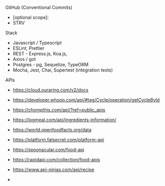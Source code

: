 
GitHub (Conventional Commits)
- <type>[optional scope]: <description>
- STRV 

Stack
- Javascript / Typescript
- ESLint, Prettier
- REST - Express.js, Koa.js, 
- Axios / got
- Postgres - pg, Sequelize, TypeORM
- Mocha, Jest, Chai, Supertest (integration tests)



APIs
- https://cloud.ouraring.com/v2/docs
- https://developer.whoop.com/api/#tag/Cycle/operation/getCycleById

- https://chompthis.com/api/?ref=public_apis
- https://logmeal.com/api/ingredients-information/
- https://world.openfoodfacts.org/data
- https://platform.fatsecret.com/platform-api
- https://spoonacular.com/food-api
- https://rapidapi.com/collection/food-apis
- https://www.api-ninjas.com/api/recipe
- 